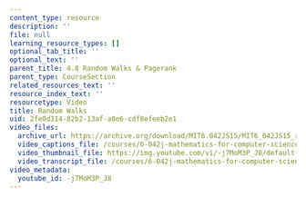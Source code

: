```yaml
---
content_type: resource
description: ''
file: null
learning_resource_types: []
optional_tab_title: ''
optional_text: ''
parent_title: 4.8 Random Walks & Pagerank
parent_type: CourseSection
related_resources_text: ''
resource_index_text: ''
resourcetype: Video
title: Random Walks
uid: 2fe0d314-82b2-13af-a0e6-cdf8efeeb2e1
video_files:
  archive_url: https://archive.org/download/MIT6.042JS15/MIT6_042JS15_random_walks_ipod.mp4
  video_captions_file: /courses/6-042j-mathematics-for-computer-science-spring-2015/09e06524aaba543291e067dde60223fb_-j7MoM3P_J8.vtt
  video_thumbnail_file: https://img.youtube.com/vi/-j7MoM3P_J8/default.jpg
  video_transcript_file: /courses/6-042j-mathematics-for-computer-science-spring-2015/b7ac9c675a5b059eaa6407df83e339a2_-j7MoM3P_J8.pdf
video_metadata:
  youtube_id: -j7MoM3P_J8
---
```

